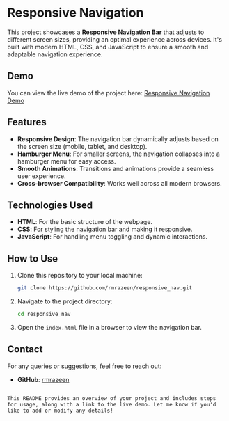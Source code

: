 # Responsive Navigation

This project showcases a **Responsive Navigation Bar** that adjusts to different screen sizes, providing an optimal experience across devices. It's built with modern HTML, CSS, and JavaScript to ensure a smooth and adaptable navigation experience.

## Demo

You can view the live demo of the project here:
[Responsive Navigation Demo](https://rmrazeen.github.io/responsive_nav/#)

## Features

- **Responsive Design**: The navigation bar dynamically adjusts based on the screen size (mobile, tablet, and desktop).
- **Hamburger Menu**: For smaller screens, the navigation collapses into a hamburger menu for easy access.
- **Smooth Animations**: Transitions and animations provide a seamless user experience.
- **Cross-browser Compatibility**: Works well across all modern browsers.

## Technologies Used

- **HTML**: For the basic structure of the webpage.
- **CSS**: For styling the navigation bar and making it responsive.
- **JavaScript**: For handling menu toggling and dynamic interactions.

## How to Use

1. Clone this repository to your local machine:
   ```bash
   git clone https://github.com/rmrazeen/responsive_nav.git
   ```
2. Navigate to the project directory:
   ```bash
   cd responsive_nav
   ```
3. Open the `index.html` file in a browser to view the navigation bar.

## Contact

For any queries or suggestions, feel free to reach out:
- **GitHub**: [rmrazeen](https://github.com/rmrazeen)
```

This README provides an overview of your project and includes steps for usage, along with a link to the live demo. Let me know if you'd like to add or modify any details!
